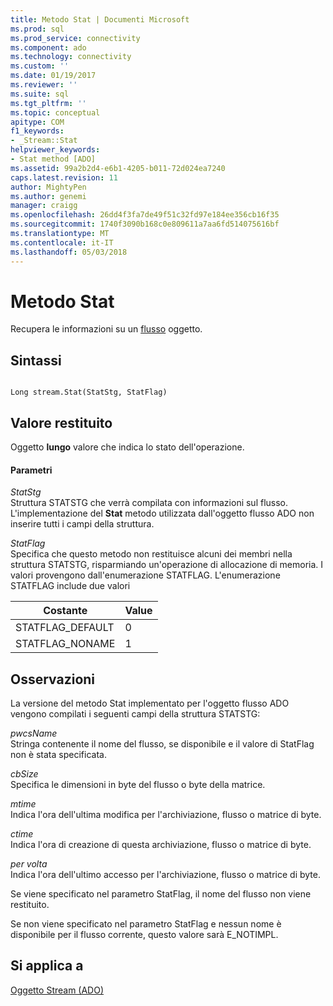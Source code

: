 ```yaml
---
title: Metodo Stat | Documenti Microsoft
ms.prod: sql
ms.prod_service: connectivity
ms.component: ado
ms.technology: connectivity
ms.custom: ''
ms.date: 01/19/2017
ms.reviewer: ''
ms.suite: sql
ms.tgt_pltfrm: ''
ms.topic: conceptual
apitype: COM
f1_keywords:
- _Stream::Stat
helpviewer_keywords:
- Stat method [ADO]
ms.assetid: 99a2b2d4-e6b1-4205-b011-72d024ea7240
caps.latest.revision: 11
author: MightyPen
ms.author: genemi
manager: craigg
ms.openlocfilehash: 26dd4f3fa7de49f51c32fd97e184ee356cb16f35
ms.sourcegitcommit: 1740f3090b168c0e809611a7aa6fd514075616bf
ms.translationtype: MT
ms.contentlocale: it-IT
ms.lasthandoff: 05/03/2018
---
```

# <a name="stat-method"></a>Metodo Stat
Recupera le informazioni su un [flusso](../../../ado/reference/ado-api/stream-object-ado.md) oggetto.  
  
## <a name="syntax"></a>Sintassi  
  
```  
  
Long stream.Stat(StatStg, StatFlag)  
```  
  
## <a name="return-value"></a>Valore restituito  
 Oggetto **lungo** valore che indica lo stato dell'operazione.  
  
#### <a name="parameters"></a>Parametri  
 *StatStg*  
 Struttura STATSTG che verrà compilata con informazioni sul flusso. L'implementazione del **Stat** metodo utilizzata dall'oggetto flusso ADO non inserire tutti i campi della struttura.  
  
 *StatFlag*  
 Specifica che questo metodo non restituisce alcuni dei membri nella struttura STATSTG, risparmiando un'operazione di allocazione di memoria. I valori provengono dall'enumerazione STATFLAG. L'enumerazione STATFLAG include due valori  
  
|Costante|Value|  
|--------------|-----------|  
|STATFLAG_DEFAULT|0|  
|STATFLAG_NONAME|1|  
  
## <a name="remarks"></a>Osservazioni  
 La versione del metodo Stat implementato per l'oggetto flusso ADO vengono compilati i seguenti campi della struttura STATSTG:  
  
 *pwcsName*  
 Stringa contenente il nome del flusso, se disponibile e il valore di StatFlag non è stata specificata.  
  
 *cbSize*  
 Specifica le dimensioni in byte del flusso o byte della matrice.  
  
 *mtime*  
 Indica l'ora dell'ultima modifica per l'archiviazione, flusso o matrice di byte.  
  
 *ctime*  
 Indica l'ora di creazione di questa archiviazione, flusso o matrice di byte.  
  
 *per volta*  
 Indica l'ora dell'ultimo accesso per l'archiviazione, flusso o matrice di byte.  
  
 Se viene specificato nel parametro StatFlag, il nome del flusso non viene restituito.  
  
 Se non viene specificato nel parametro StatFlag e nessun nome è disponibile per il flusso corrente, questo valore sarà E_NOTIMPL.  
  
## <a name="applies-to"></a>Si applica a  
 [Oggetto Stream (ADO)](../../../ado/reference/ado-api/stream-object-ado.md)
